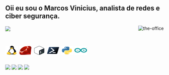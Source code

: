 ## Oii eu sou o Marcos Vinicius, analista de redes e ciber segurança.

<div> 
 <a href="https://github.com/MarcosVsilva3/MarcosVsilva3">
  <img align="center" src="https://github-readme-stats.vercel.app/api?username=MarcosVsilva3&show_icons=true&theme=tokyonight" />
   <img align="right" alt="the-office" src="https://media0.giphy.com/media/v1.Y2lkPTc5MGI3NjExdjNrdHBjajU0azhyY3Z0ODJpbm5ydTd6ZXdveWY2MWRsYmZjaHZhYyZlcD12MV9pbnRlcm5hbF9naWZfYnlfaWQmY3Q9Zw/UjCXeFnYcI2R2/giphy.webp">
</a>
  
</div>

  ##

<div style="display: inline_block"><br>
  <img align="center" alt="Rafa-Js" height="30" width="40" src="https://raw.githubusercontent.com/devicons/devicon/master/icons/linux/linux-original.svg">
  <img align="center" alt="Rafa-Ts" height="30" width="40" src="https://raw.githubusercontent.com/devicons/devicon/master/icons/ruby/ruby-original.svg">
  <img align="center" alt="Rafa-React" height="30" width="40" src="https://raw.githubusercontent.com/devicons/devicon/master/icons/bash/bash-original.svg">
  <img align="center" alt="Rafa-HTML" height="30" width="40" src="https://raw.githubusercontent.com/devicons/devicon/master/icons/powershell/powershell-original.svg">
  <img align="center" alt="Rafa-Python" height="30" width="40" src="https://raw.githubusercontent.com/devicons/devicon/master/icons/python/python-original.svg">
  <img align="center" alt="Rafa-Csharp" height="30" width="40" src="https://raw.githubusercontent.com/devicons/devicon/master/icons/arduino/arduino-original.svg">
 
</div>

  ##

<div> 
   <a href="https://www.linkedin.com/in/marcos-deus" target="_blank"><img src="https://img.shields.io/badge/-LinkedIn-%230077B5?style=for-the-badge&logo=linkedin&logoColor=white" target="_blank"></a> 
  <a href="https://instagram.com/marcos_vsilva3" target="_blank"><img src="https://img.shields.io/badge/-Instagram-%23E4405F?style=for-the-badge&logo=instagram&logoColor=white" target="_blank"></a>
 	<a href="https://www.twitch.tv/marcos_vsilva3" target="_blank"><img src="https://img.shields.io/badge/Twitch-9146FF?style=for-the-badge&logo=twitch&logoColor=white" target="_blank"></a>
  <a href="mailto:marcosvsd3@gmail.com"><img src="https://img.shields.io/badge/-Gmail-%23333?style=for-the-badge&logo=gmail&logoColor=white"></a>
  
</div>
